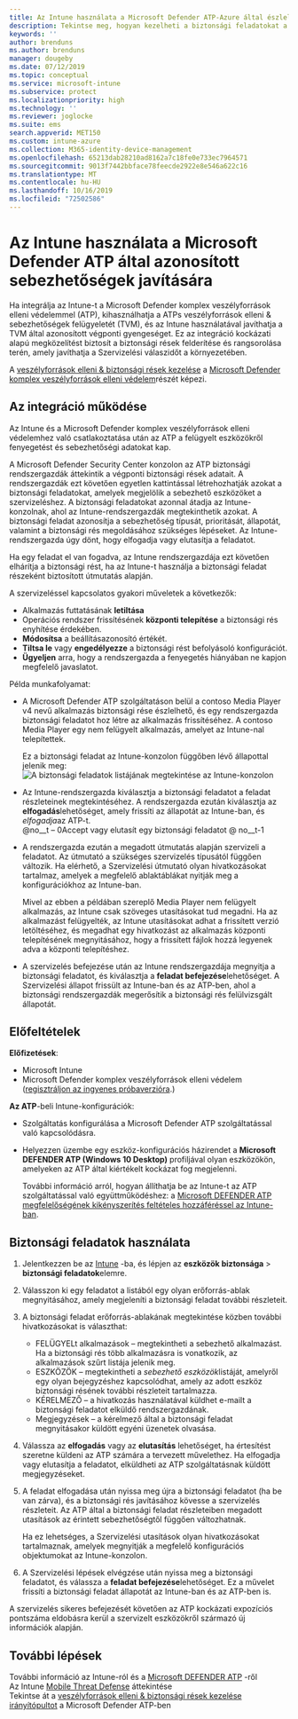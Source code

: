 ```yaml
---
title: Az Intune használata a Microsoft Defender ATP-Azure által észlelt biztonsági rések javításához | Microsoft Docs
description: Tekintse meg, hogyan kezelheti a biztonsági feladatokat a és a veszélyforrások elleni & sebezhetőségek kezelése, a Microsoft Defender komplex veszélyforrások elleni védelem (ATP) részeként az Intune-konzolon.
keywords: ''
author: brenduns
ms.author: brenduns
manager: dougeby
ms.date: 07/12/2019
ms.topic: conceptual
ms.service: microsoft-intune
ms.subservice: protect
ms.localizationpriority: high
ms.technology: ''
ms.reviewer: joglocke
ms.suite: ems
search.appverid: MET150
ms.custom: intune-azure
ms.collection: M365-identity-device-management
ms.openlocfilehash: 65213dab28210ad8162a7c18fe0e733ec7964571
ms.sourcegitcommit: 9013f7442bbface78feecde2922e8e546a622c16
ms.translationtype: MT
ms.contentlocale: hu-HU
ms.lasthandoff: 10/16/2019
ms.locfileid: "72502586"
---
```

# <a name="use-intune-to-remediate-vulnerabilities-identified-by-microsoft-defender-atp"></a>Az Intune használata a Microsoft Defender ATP által azonosított sebezhetőségek javítására  

Ha integrálja az Intune-t a Microsoft Defender komplex veszélyforrások elleni védelemmel (ATP), kihasználhatja a ATPs veszélyforrások elleni & sebezhetőségek felügyeletét (TVM), és az Intune használatával javíthatja a TVM által azonosított végponti gyengeséget. Ez az integráció kockázati alapú megközelítést biztosít a biztonsági rések felderítése és rangsorolása terén, amely javíthatja a Szervizelési válaszidőt a környezetében.  

A [veszélyforrások elleni & biztonsági rések kezelése](https://docs.microsoft.com/windows/security/threat-protection/windows-defender-atp/next-gen-threat-and-vuln-mgt) a [Microsoft Defender komplex veszélyforrások elleni védelem](https://docs.microsoft.com/windows/security/threat-protection/windows-defender-atp/windows-defender-advanced-threat-protection)részét képezi.  

## <a name="how-integration-works"></a>Az integráció működése  

Az Intune és a Microsoft Defender komplex veszélyforrások elleni védelemhez való csatlakoztatása után az ATP a felügyelt eszközökről fenyegetést és sebezhetőségi adatokat kap.  

A Microsoft Defender Security Center konzolon az ATP biztonsági rendszergazdák áttekintik a végponti biztonsági rések adatait. A rendszergazdák ezt követően egyetlen kattintással létrehozhatják azokat a biztonsági feladatokat, amelyek megjelölik a sebezhető eszközöket a szervizeléshez. A biztonsági feladatokat azonnal átadja az Intune-konzolnak, ahol az Intune-rendszergazdák megtekinthetik azokat. A biztonsági feladat azonosítja a sebezhetőség típusát, prioritását, állapotát, valamint a biztonsági rés megoldásához szükséges lépéseket. Az Intune-rendszergazda úgy dönt, hogy elfogadja vagy elutasítja a feladatot.  

Ha egy feladat el van fogadva, az Intune rendszergazdája ezt követően elhárítja a biztonsági rést, ha az Intune-t használja a biztonsági feladat részeként biztosított útmutatás alapján.  

A szervizeléssel kapcsolatos gyakori műveletek a következők:  

- Alkalmazás futtatásának **letiltása**  
- Operációs rendszer frissítésének **központi telepítése** a biztonsági rés enyhítése érdekében.  
- **Módosítsa** a beállításazonosító értékét.  
- **Tiltsa le** vagy **engedélyezze** a biztonsági rést befolyásoló konfigurációt.  
- **Ügyeljen** arra, hogy a rendszergazda a fenyegetés hiányában ne kapjon megfelelő javaslatot.  

Példa munkafolyamat:

- A Microsoft Defender ATP szolgáltatáson belül a contoso Media Player v4 nevű alkalmazás biztonsági rése észlelhető, és egy rendszergazda biztonsági feladatot hoz létre az alkalmazás frissítéséhez. A contoso Media Player egy nem felügyelt alkalmazás, amelyet az Intune-nal telepítettek.  

  Ez a biztonsági feladat az Intune-konzolon függőben lévő állapottal jelenik meg:  
  ![A biztonsági feladatok listájának megtekintése az Intune-konzolon](./media/atp-manage-vulnerabilities/temp-security-tasks.png)
 
- Az Intune-rendszergazda kiválasztja a biztonsági feladatot a feladat részleteinek megtekintéséhez.  A rendszergazda ezután kiválasztja az **elfogadás**lehetőséget, amely frissíti az állapotát az Intune-ban, és *elfogadja*az ATP-t.  
  @no__t – 0Accept vagy elutasít egy biztonsági feladatot @ no__t-1 
 
- A rendszergazda ezután a megadott útmutatás alapján szervizeli a feladatot.  Az útmutató a szükséges szervizelés típusától függően változik. Ha elérhető, a Szervizelési útmutató olyan hivatkozásokat tartalmaz, amelyek a megfelelő ablaktáblákat nyitják meg a konfigurációkhoz az Intune-ban. 

  Mivel az ebben a példában szereplő Media Player nem felügyelt alkalmazás, az Intune csak szöveges utasításokat tud megadni. Ha az alkalmazást felügyelték, az Intune utasításokat adhat a frissített verzió letöltéséhez, és megadhat egy hivatkozást az alkalmazás központi telepítésének megnyitásához, hogy a frissített fájlok hozzá legyenek adva a központi telepítéshez. 

- A szervizelés befejezése után az Intune rendszergazdája megnyitja a biztonsági feladatot, és kiválasztja a **feladat befejezése**lehetőséget.  A Szervizelési állapot frissült az Intune-ban és az ATP-ben, ahol a biztonsági rendszergazdák megerősítik a biztonsági rés felülvizsgált állapotát.  

## <a name="prerequisites"></a>Előfeltételek  

**Előfizetések**:  

- Microsoft Intune  
- Microsoft Defender komplex veszélyforrások elleni védelem ([regisztráljon az ingyenes próbaverzióra](https://www.microsoft.com/WindowsForBusiness/windows-atp?ocid=docs-wdatp-main-abovefoldlink).)  

**Az ATP**-beli Intune-konfigurációk:  

- Szolgáltatás konfigurálása a Microsoft Defender ATP szolgáltatással való kapcsolódásra.  
- Helyezzen üzembe egy eszköz-konfigurációs házirendet a **Microsoft DEFENDER ATP (Windows 10 Desktop)** profiljával olyan eszközökön, amelyeken az ATP által kiértékelt kockázat fog megjelenni.

  További információ arról, hogyan állíthatja be az Intune-t az ATP szolgáltatással való együttműködéshez: a [Microsoft DEFENDER ATP megfelelőségének kikényszerítés feltételes hozzáféréssel az Intune-ban](advanced-threat-protection.md#enable-microsoft-defender-atp-in-intune).  

## <a name="work-with-security-tasks"></a>Biztonsági feladatok használata  

1. Jelentkezzen be az [Intune](https://go.microsoft.com/fwlink/?linkid=2090973) -ba, és lépjen az **eszközök biztonsága** > **biztonsági feladatok**elemre.  
2. Válasszon ki egy feladatot a listából egy olyan erőforrás-ablak megnyitásához, amely megjeleníti a biztonsági feladat további részleteit.  
3. A biztonsági feladat erőforrás-ablakának megtekintése közben további hivatkozásokat is választhat:  
   - FELÜGYELt alkalmazások – megtekintheti a sebezhető alkalmazást. Ha a biztonsági rés több alkalmazásra is vonatkozik, az alkalmazások szűrt listája jelenik meg.  
   - ESZKÖZÖK – megtekintheti a *sebezhető eszközök*listáját, amelyről egy olyan bejegyzéshez kapcsolódhat, amely az adott eszköz biztonsági résének további részleteit tartalmazza.  
   - KÉRELMEZŐ – a hivatkozás használatával küldhet e-mailt a biztonsági feladatot elküldő rendszergazdának.  
   - Megjegyzések – a kérelmező által a biztonsági feladat megnyitásakor küldött egyéni üzenetek olvasása.  
4. Válassza az **elfogadás** vagy az **elutasítás** lehetőséget, ha értesítést szeretne küldeni az ATP számára a tervezett művelethez. Ha elfogadja vagy elutasítja a feladatot, elküldheti az ATP szolgáltatásnak küldött megjegyzéseket.  

5. A feladat elfogadása után nyissa meg újra a biztonsági feladatot (ha be van zárva), és a biztonsági rés javításához kövesse a szervizelés részleteit.  Az ATP által a biztonsági feladat részleteiben megadott utasítások az érintett sebezhetőségtől függően változhatnak.  

   Ha ez lehetséges, a Szervizelési utasítások olyan hivatkozásokat tartalmaznak, amelyek megnyitják a megfelelő konfigurációs objektumokat az Intune-konzolon.  

6. A Szervizelési lépések elvégzése után nyissa meg a biztonsági feladatot, és válassza a **feladat befejezése**lehetőséget.  Ez a művelet frissíti a biztonsági feladat állapotát az Intune-ban és az ATP-ben is.  

A szervizelés sikeres befejezését követően az ATP kockázati expozíciós pontszáma eldobásra kerül a szervizelt eszközökről származó új információk alapján. 

## <a name="next-steps"></a>További lépések
További információ az Intune-ról és a [Microsoft DEFENDER ATP](advanced-threat-protection.md) -ről  
Az Intune [Mobile Threat Defense](mobile-threat-defense.md) áttekintése  
Tekintse át a [veszélyforrások elleni & biztonsági rések kezelése irányítópultot](https://docs.microsoft.com/windows/security/threat-protection/windows-defender-atp/tvm-dashboard-insights) a Microsoft Defender ATP-ben
